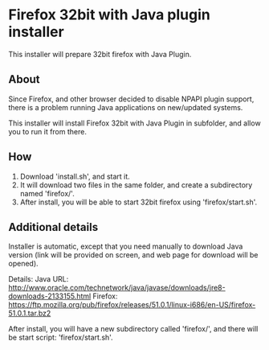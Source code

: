 # Firefox 32bit with Java plugin installer

This installer will prepare 32bit firefox with Java Plugin.

## About

Since Firefox, and other browser decided to disable NPAPI plugin support, there is a problem running Java applications on new/updated systems.

This installer will install Firefox 32bit with Java Plugin in subfolder, and allow you to run it from there.

## How

1. Download 'install.sh', and start it.
2. It will download two files in the same folder, and create a subdirectory named 'firefox/'.
3. After install, you will be able to start 32bit firefox using 'firefox/start.sh'.

## Additional details

Installer is automatic, except that you need manually to download Java version (link will be provided on screen, and web page for download will be opened).

Details:
Java URL: http://www.oracle.com/technetwork/java/javase/downloads/jre8-downloads-2133155.html
Firefox:  https://ftp.mozilla.org/pub/firefox/releases/51.0.1/linux-i686/en-US/firefox-51.0.1.tar.bz2

After install, you will have a new subdirectory called 'firefox/', and there will be start script: 'firefox/start.sh'.


